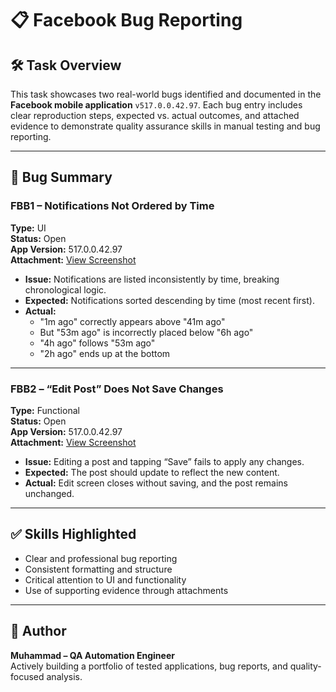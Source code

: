 # 📋 Facebook Bug Reporting 

## 🛠️ Task Overview

This task showcases two real-world bugs identified and documented in the **Facebook mobile application** `v517.0.0.42.97`. Each bug entry includes clear reproduction steps, expected vs. actual outcomes, and attached evidence to demonstrate quality assurance skills in manual testing and bug reporting.

---

## 🐞 Bug Summary

### FBB1 – Notifications Not Ordered by Time  
**Type:** UI  
**Status:** Open  
**App Version:** 517.0.0.42.97  
**Attachment:** [View Screenshot](https://drive.google.com/file/d/1GSSY0syTCHV_1ztXJ46WcMsjUc0u-Tuc/view?usp=sharing)

- **Issue:** Notifications are listed inconsistently by time, breaking chronological logic.  
- **Expected:** Notifications sorted descending by time (most recent first).  
- **Actual:**  
  - "1m ago" correctly appears above "41m ago"  
  - But "53m ago" is incorrectly placed below "6h ago"  
  - "4h ago" follows "53m ago"  
  - "2h ago" ends up at the bottom

---

### FBB2 – “Edit Post” Does Not Save Changes  
**Type:** Functional  
**Status:** Open  
**App Version:** 517.0.0.42.97  
**Attachment:** [View Screenshot](https://drive.google.com/file/d/1Ht7o_gldQ-G6jmHPq2fePvfQwZSKJbZb/view?usp=sharing)

- **Issue:** Editing a post and tapping “Save” fails to apply any changes.  
- **Expected:** The post should update to reflect the new content.  
- **Actual:** Edit screen closes without saving, and the post remains unchanged.

---

## ✅ Skills Highlighted

- Clear and professional bug reporting  
- Consistent formatting and structure  
- Critical attention to UI and functionality  
- Use of supporting evidence through attachments

---

## 🧠 Author

**Muhammad – QA Automation Engineer**  
Actively building a portfolio of tested applications, bug reports, and quality-focused analysis.

